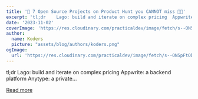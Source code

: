 ```yaml
---
title: '🚀 7 Open Source Projects on Product Hunt you CANNOT miss 👀💨'
excerpt: 'tl;dr    Lago: build and iterate on complex pricing  Appwrite: a backend platform  Anytype: a private...'
date: '2023-11-02'
coverImage: 'https://res.cloudinary.com/practicaldev/image/fetch/s--ON5pFtOb--/c_imagga_scale,f_auto,fl_progressive,h_420,q_66,w_1000/https://dev-to-uploads.s3.amazonaws.com/uploads/articles/qvds9dmpyc36qnk6rtz0.gif'
author:
  name: Koders
  picture: "assets/blog/authors/koders.png"
ogImage:
  url: 'https://res.cloudinary.com/practicaldev/image/fetch/s--ON5pFtOb--/c_imagga_scale,f_auto,fl_progressive,h_420,q_66,w_1000/https://dev-to-uploads.s3.amazonaws.com/uploads/articles/qvds9dmpyc36qnk6rtz0.gif'
---
```


tl;dr    Lago: build and iterate on complex pricing  Appwrite: a backend platform  Anytype: a private...

[Read more](https://dev.to/quine/7-open-source-projects-on-product-hunt-you-cannot-miss-5bje)
